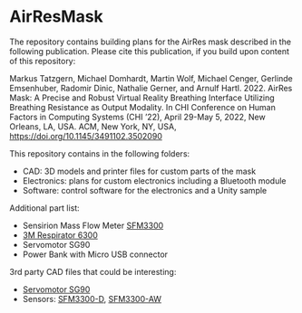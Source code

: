 # AirResMask

The repository contains building plans for the AirRes mask described in the following publication. Please cite this publication, if you build upon content of this repository:

Markus Tatzgern, Michael Domhardt, Martin Wolf, Michael Cenger, Gerlinde Emsenhuber, Radomir Dinic, Nathalie Gerner, and Arnulf Hartl. 2022. AirRes Mask: A Precise and Robust Virtual Reality Breathing Interface Utilizing Breathing Resistance as Output Modality. In CHI Conference on Human Factors in Computing Systems (CHI ’22), April 29-May 5, 2022, New Orleans, LA, USA. ACM, New York, NY, USA, https://doi.org/10.1145/3491102.3502090

This repository contains in the following folders:
- CAD: 3D models and printer files for custom parts of the mask
- Electronics: plans for custom electronics including a Bluetooth module
- Software: control software for the electronics and a Unity sample

Additional part list:
- Sensirion Mass Flow Meter [SFM3300](https://www.sensirion.com/en/flow-sensors/mass-flow-meters-for-high-precise-measurement-of-gases/proximal-flow-sensors-sfm3300-autoclavable-washable-or-single-use/) 
- [3M Respirator 6300](https://www.3m.com/3M/en_US/p/d/v000057396/)
- Servomotor SG90
- Power Bank with Micro USB connector

3rd party CAD files that could be interesting:
- [Servomotor SG90](https://grabcad.com/library/sg90-micro-servo-9g-tower-pro-1)
- Sensors: [SFM3300-D](https://www.sensirion.com/fileadmin/user_upload/customers/sensirion/Dokumente/5_Mass_Flow_Meters/Software/Sensirion_Mass_Flow_Meters_Software_SFM3300-D.step), [SFM3300-AW](https://www.sensirion.com/fileadmin/user_upload/customers/sensirion/Dokumente/5_Mass_Flow_Meters/Software/Sensirion_Mass_Flow_Meters_Software_SFM3300-D.step)
